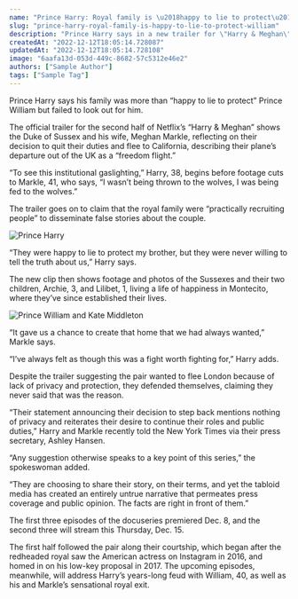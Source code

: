 ```yaml
---
name: "Prince Harry: Royal family is \u2018happy to lie to protect\u2019 William"
slug: "prince-harry-royal-family-is-happy-to-lie-to-protect-william"
description: "Prince Harry says in a new trailer for \"Harry & Meghan\" that the royal family was \"happy to lie to protect\" Prince William but not him and Meghan Markle."
createdAt: "2022-12-12T18:05:14.728087"
updatedAt: "2022-12-12T18:05:14.728108"
image: "6aafa13d-053d-449c-8682-57c5312e46e2"
authors: ["Sample Author"]
tags: ["Sample Tag"]
---
```

Prince Harry says his family was more than “happy to lie to protect” Prince William but failed to look out for him.

The official trailer for the second half of Netflix’s “Harry & Meghan” shows the Duke of Sussex and his wife, Meghan Markle, reflecting on their decision to quit their duties and flee to California, describing their plane’s departure out of the UK as a “freedom flight.”

“To see this institutional gaslighting,” Harry, 38, begins before footage cuts to Markle, 41, who says, “I wasn’t being thrown to the wolves, I was being fed to the wolves.”

The trailer goes on to claim that the royal family were “practically recruiting people” to disseminate false stories about the couple.

![Prince Harry](c17aa21e-4c55-4316-8fba-2c1a85017fa9)

“They were happy to lie to protect my brother, but they were never willing to tell the truth about us,” Harry says.

The new clip then shows footage and photos of the Sussexes and their two children, Archie, 3, and Lilibet, 1, living a life of happiness in Montecito, where they’ve since established their lives.

![Prince William and Kate Middleton](0d395bae-f58e-442e-9a07-6383450392d0)

“It gave us a chance to create that home that we had always wanted,” Markle says.

“I’ve always felt as though this was a fight worth fighting for,” Harry adds.

Despite the trailer suggesting the pair wanted to flee London because of lack of privacy and protection, they defended themselves, claiming they never said that was the reason.

“Their statement announcing their decision to step back mentions nothing of privacy and reiterates their desire to continue their roles and public duties,” Harry and Markle recently told the New York Times via their press secretary, Ashley Hansen. 

“Any suggestion otherwise speaks to a key point of this series,” the spokeswoman added.

“They are choosing to share their story, on their terms, and yet the tabloid media has created an entirely untrue narrative that permeates press coverage and public opinion. The facts are right in front of them.”

The first three episodes of the docuseries premiered Dec. 8, and the second three will stream this Thursday, Dec. 15.

The first half followed the pair along their courtship, which began after the redheaded royal saw the American actress on Instagram in 2016, and homed in on his low-key proposal in 2017. The upcoming episodes, meanwhile, will address Harry’s years-long feud with William, 40, as well as his and Markle’s sensational royal exit.

